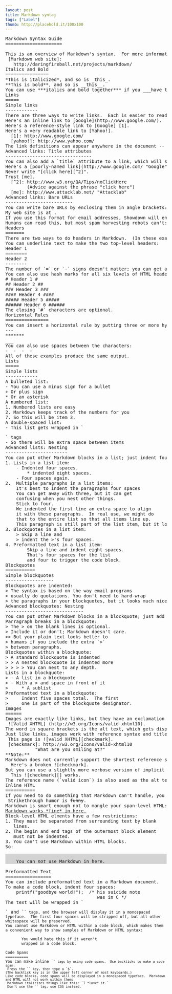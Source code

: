 ```yaml
---
layout: post
title: Markdown syntag
tags: ["Label"]
thumb: http://placehold.it/100x100
---
```

<pre>
Markdown Syntax Guide
=====================

This is an overview of Markdown's syntax.  For more information, visit the [Markdown web site].
 [Markdown web site]:
   http://daringfireball.net/projects/markdown/
Italics and Bold
================
*This is italicized*, and so is _this_.
**This is bold**, and so is __this__.
You can use ***italics and bold together*** if you ___have to___.
Links
=====
Simple links
------------
There are three ways to write links.  Each is easier to read than the last:
Here's an inline link to [Google](http://www.google.com/).
Here's a reference-style link to [Google] [1].
Here's a very readable link to [Yahoo!].
  [1]: http://www.google.com/
  [yahoo!]: http://www.yahoo.com/
The link definitions can appear anywhere in the document -- before or after the place where you use them.  The link definition names (`1` and `Yahoo!`) can be any unique string, and are case-insensitive; `[Yahoo!]` is the same as `[YAHOO!]`.
Advanced links: Title attributes
--------------------------------
You can also add a `title` attribute to a link, which will show up when the user holds the mouse pointer it.  Title attributes are helpful if your link text is not descriptive enough to tell users where they're going.  (In reference links, you can use optionally parentheses for the link title instead of quotation marks.)
Here's a [poorly-named link](http://www.google.com/ "Google").
Never write "[click here][^2]".
Trust [me].
  [^2]: http://www.w3.org/QA/Tips/noClickHere
        (Advice against the phrase "click here")
  [me]: http://www.attacklab.net/ "Attacklab"
Advanced links: Bare URLs
-------------------------
You can write bare URLs by enclosing them in angle brackets:
My web site is at <http://www.attacklab.net>.
If you use this format for email addresses, Showdown will encode the address to make it harder for spammers to harvest.  Try it and look in the *HTML Output* pane to see the results:
Humans can read this, but most spam harvesting robots can't: <me@privacy.net>
Headers
=======
There are two ways to do headers in Markdown.  (In these examples, Header 1 is the biggest, and Header 6 is the smallest.)
You can underline text to make the two top-level headers:
Header 1
========
Header 2
--------
The number of `=` or `-` signs doesn't matter; you can get away with just one.  But using enough to underline the text makes your titles look better in plain text.
You can also use hash marks for all six levels of HTML headers:
# Header 1 #
## Header 2 ##
### Header 3 ###
#### Header 4 ####
##### Header 5 #####
###### Header 6 ######
The closing `#` characters are optional.
Horizontal Rules
================
You can insert a horizontal rule by putting three or more hyphens, asterisks, or underscores on a line by themselves:
---
*******
___
You can also use spaces between the characters:
-  -  -  -
All of these examples produce the same output.
Lists
=====
Simple lists
------------
A bulleted list:
- You can use a minus sign for a bullet
+ Or plus sign
* Or an asterisk
A numbered list:
1. Numbered lists are easy
2. Markdown keeps track of the numbers for you
7. So this will be item 3.
A double-spaced list:
- This list gets wrapped in `<p>` tags
- So there will be extra space between items
Advanced lists: Nesting
-----------------------
You can put other Markdown blocks in a list; just indent four spaces for each nesting level.  So:
1. Lists in a list item:
    - Indented four spaces.
        * indented eight spaces.
    - Four spaces again.
2.  Multiple paragraphs in a list items:
    It's best to indent the paragraphs four spaces
    You can get away with three, but it can get
    confusing when you nest other things.
    Stick to four.
    We indented the first line an extra space to align
    it with these paragraphs.  In real use, we might do
    that to the entire list so that all items line up.
    This paragraph is still part of the list item, but it looks messy to humans.  So it's a good idea to wrap your nested paragraphs manually, as we did with the first two.
3. Blockquotes in a list item:
    > Skip a line and
    > indent the >'s four spaces.
4. Preformatted text in a list item:
        Skip a line and indent eight spaces.
        That's four spaces for the list
        and four to trigger the code block.
Blockquotes
===========
Simple blockquotes
------------------
Blockquotes are indented:
> The syntax is based on the way email programs
> usually do quotations. You don't need to hard-wrap
> the paragraphs in your blockquotes, but it looks much nicer if you do.  Depends how lazy you feel.
Advanced blockquotes: Nesting
-----------------------------
You can put other Markdown blocks in a blockquote; just add a `>` followed by a space:
Parragraph breaks in a blockquote:
> The > on the blank lines is optional.
> Include it or don't; Markdown doesn't care.
>> But your plain text looks better to
> humans if you include the extra `>`
> between paragraphs.
Blockquotes within a blockquote:
> A standard blockquote is indented
> > A nested blockquote is indented more
> > > > You can nest to any depth.
Lists in a blockquote:
> - A list in a blockquote
> - With a > and space in front of it
>     * A sublist
Preformatted text in a blockquote:
>     Indent five spaces total.  The first
>     one is part of the blockquote designator.
Images
======
Images are exactly like links, but they have an exclamation point in front of them:
 ![Valid XHTML] (http://w3.org/Icons/valid-xhtml10).
The word in square brackets is the alt text, which gets displayed if the browser can't show the image.  Be sure to include meaningful alt text for blind users' screen-reader software.
Just like links, images work with reference syntax and titles:
 This page is ![valid XHTML][checkmark].
 [checkmark]: http://w3.org/Icons/valid-xhtml10
           "What are you smiling at?"
**Note:**
Markdown does not currently support the shortest reference syntax for images:
  Here's a broken ![checkmark].
But you can use a slightly more verbose version of implicit reference names:
  This ![checkmark][] works.
The reference name (`valid icon`) is also used as the alt text.
Inline HTML
===========
If you need to do something that Markdown can't handle, you can always just use HTML:
 Strikethrough humor is <strike>funny</strike>.
Markdown is smart enough not to mangle your span-level HTML:
<u>Markdown works *fine* in here.</u>
Block-level HTML elments have a few restrictions:
1. They must be separated from surrounding text by blank
   lines.
2. The begin and end tags of the outermost block element
   must not be indented.
3. You can't use Markdown within HTML blocks.
So:
<div style="background-color: lightgray">
    You can <em>not</em> use Markdown in here.
</div>
Preformatted Text
=================
You can include preformatted text in a Markdown document.
To make a code block, indent four spaces:
    printf("goodbye world!");  /* his suicide note
                                  was in C */
The text will be wrapped in `<pre>` and `<code>` tags, and the browser will display it in a monospaced typeface.  The first four spaces will be stripped off, but all other whitespace will be preserved.
You cannot use Markdown or HTML within a code block, which makes them a convenient way to show samples of Markdown or HTML syntax:
    <blink>
       You would hate this if it weren't
       wrapped in a code block.
    </blink>
Code Spans
==========
You can make inline `<code>` tags by using code spans.  Use backticks to make a code span:
 Press the `<Tab>` key, then type a `$`.
(The backtick key is in the upper left corner of most keyboards.)
Like code blocks, code spans will be displayed in a monospaced typeface.  Markdown and HTML will not work within them:
 Markdown italicizes things like this: `I *love* it.`
 Don't use the `<font>` tag; use CSS instead.
</pre>